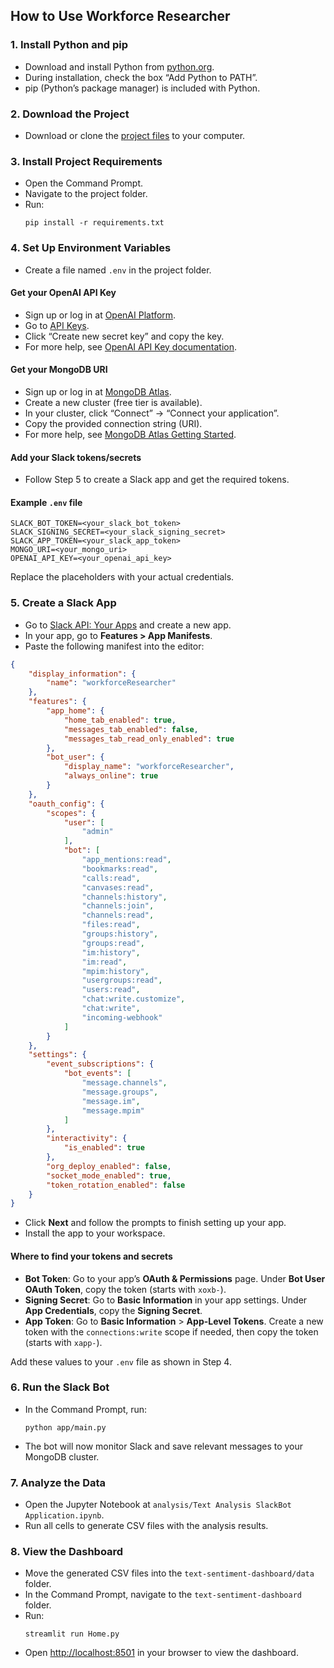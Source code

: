 ## How to Use Workforce Researcher

### 1. Install Python and pip

- Download and install Python from [python.org](https://www.python.org/downloads/).
- During installation, check the box “Add Python to PATH”.
- pip (Python’s package manager) is included with Python.

### 2. Download the Project

- Download or clone the [project files](https://github.com/RishabhDev42/workforceResearcher) to your computer.

### 3. Install Project Requirements

- Open the Command Prompt.
- Navigate to the project folder.
- Run:
  ```
  pip install -r requirements.txt
  ```

### 4. Set Up Environment Variables

- Create a file named `.env` in the project folder.

#### Get your OpenAI API Key

- Sign up or log in at [OpenAI Platform](https://platform.openai.com/).
- Go to [API Keys](https://platform.openai.com/api-keys).
- Click “Create new secret key” and copy the key.
- For more help, see [OpenAI API Key documentation](https://platform.openai.com/docs/quickstart/account-setup).

#### Get your MongoDB URI

- Sign up or log in at [MongoDB Atlas](https://www.mongodb.com/cloud/atlas).
- Create a new cluster (free tier is available).
- In your cluster, click “Connect” → “Connect your application”.
- Copy the provided connection string (URI).
- For more help, see [MongoDB Atlas Getting Started](https://www.mongodb.com/docs/atlas/getting-started/).

#### Add your Slack tokens/secrets

- Follow Step 5 to create a Slack app and get the required tokens.

#### Example `.env` file

```dotenv
SLACK_BOT_TOKEN=<your_slack_bot_token>
SLACK_SIGNING_SECRET=<your_slack_signing_secret>
SLACK_APP_TOKEN=<your_slack_app_token>
MONGO_URI=<your_mongo_uri>
OPENAI_API_KEY=<your_openai_api_key>
```

Replace the placeholders with your actual credentials.

### 5. Create a Slack App

- Go to [Slack API: Your Apps](https://api.slack.com/apps) and create a new app.
- In your app, go to **Features > App Manifests**.
- Paste the following manifest into the editor:

```json
{
    "display_information": {
        "name": "workforceResearcher"
    },
    "features": {
        "app_home": {
            "home_tab_enabled": true,
            "messages_tab_enabled": false,
            "messages_tab_read_only_enabled": true
        },
        "bot_user": {
            "display_name": "workforceResearcher",
            "always_online": true
        }
    },
    "oauth_config": {
        "scopes": {
            "user": [
                "admin"
            ],
            "bot": [
                "app_mentions:read",
                "bookmarks:read",
                "calls:read",
                "canvases:read",
                "channels:history",
                "channels:join",
                "channels:read",
                "files:read",
                "groups:history",
                "groups:read",
                "im:history",
                "im:read",
                "mpim:history",
                "usergroups:read",
                "users:read",
                "chat:write.customize",
                "chat:write",
                "incoming-webhook"
            ]
        }
    },
    "settings": {
        "event_subscriptions": {
            "bot_events": [
                "message.channels",
                "message.groups",
                "message.im",
                "message.mpim"
            ]
        },
        "interactivity": {
            "is_enabled": true
        },
        "org_deploy_enabled": false,
        "socket_mode_enabled": true,
        "token_rotation_enabled": false
    }
}
```

- Click **Next** and follow the prompts to finish setting up your app.
- Install the app to your workspace.

#### Where to find your tokens and secrets

- **Bot Token**: Go to your app’s **OAuth & Permissions** page. Under **Bot User OAuth Token**, copy the token (starts with `xoxb-`).
- **Signing Secret**: Go to **Basic Information** in your app settings. Under **App Credentials**, copy the **Signing Secret**.
- **App Token**: Go to **Basic Information** > **App-Level Tokens**. Create a new token with the `connections:write` scope if needed, then copy the token (starts with `xapp-`).

Add these values to your `.env` file as shown in Step 4.

### 6. Run the Slack Bot

- In the Command Prompt, run:
  ```
  python app/main.py
  ```
- The bot will now monitor Slack and save relevant messages to your MongoDB cluster.

### 7. Analyze the Data

- Open the Jupyter Notebook at `analysis/Text Analysis SlackBot Application.ipynb`.
- Run all cells to generate CSV files with the analysis results.

### 8. View the Dashboard

- Move the generated CSV files into the `text-sentiment-dashboard/data` folder.
- In the Command Prompt, navigate to the `text-sentiment-dashboard` folder.
- Run:
  ```
  streamlit run Home.py
  ```
- Open [http://localhost:8501](http://localhost:8501) in your browser to view the dashboard.